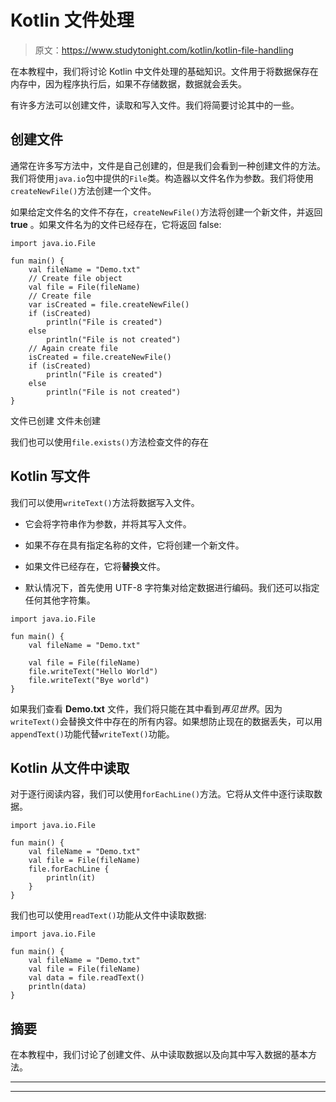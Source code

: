 # Kotlin 文件处理

> 原文：<https://www.studytonight.com/kotlin/kotlin-file-handling>

在本教程中，我们将讨论 Kotlin 中文件处理的基础知识。文件用于将数据保存在内存中，因为程序执行后，如果不存储数据，数据就会丢失。

有许多方法可以创建文件，读取和写入文件。我们将简要讨论其中的一些。

## 创建文件

通常在许多写方法中，文件是自己创建的，但是我们会看到一种创建文件的方法。我们将使用`java.io`包中提供的`File`类。构造器以文件名作为参数。我们将使用`createNewFile()`方法创建一个文件。

如果给定文件名的文件不存在，`createNewFile()`方法将创建一个新文件，并返回 **true** 。如果文件名为的文件已经存在，它将返回 false:

```
import java.io.File

fun main() {
    val fileName = "Demo.txt"
    // Create file object
    val file = File(fileName)
    // Create file
    var isCreated = file.createNewFile()
    if (isCreated)
        println("File is created")
    else
        println("File is not created")
    // Again create file
    isCreated = file.createNewFile()
    if (isCreated)
        println("File is created")
    else
        println("File is not created")
}
```

文件已创建
文件未创建

我们也可以使用`file.exists()`方法检查文件的存在

## Kotlin 写文件

我们可以使用`writeText()`方法将数据写入文件。

*   它会将字符串作为参数，并将其写入文件。

*   如果不存在具有指定名称的文件，它将创建一个新文件。

*   如果文件已经存在，它将**替换**文件。

*   默认情况下，首先使用 UTF-8 字符集对给定数据进行编码。我们还可以指定任何其他字符集。

```
import java.io.File

fun main() {
    val fileName = "Demo.txt"

    val file = File(fileName)
    file.writeText("Hello World")
    file.writeText("Bye world")
}
```

如果我们查看 **Demo.txt** 文件，我们将只能在其中看到*再见世界*。因为`writeText()`会替换文件中存在的所有内容。如果想防止现在的数据丢失，可以用`appendText()`功能代替`writeText()`功能。

## Kotlin 从文件中读取

对于逐行阅读内容，我们可以使用`forEachLine()`方法。它将从文件中逐行读取数据。

```
import java.io.File

fun main() {
    val fileName = "Demo.txt"
    val file = File(fileName)
    file.forEachLine {
        println(it)
    }
}
```

我们也可以使用`readText()`功能从文件中读取数据:

```
import java.io.File

fun main() {
    val fileName = "Demo.txt"
    val file = File(fileName)
    val data = file.readText()
    println(data)
}
```

## 摘要

在本教程中，我们讨论了创建文件、从中读取数据以及向其中写入数据的基本方法。

* * *

* * *